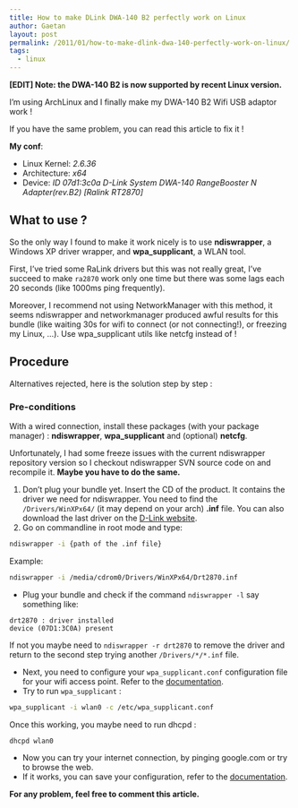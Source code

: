 ```yaml
---
title: How to make DLink DWA-140 B2 perfectly work on Linux
author: Gaetan
layout: post
permalink: /2011/01/how-to-make-dlink-dwa-140-perfectly-work-on-linux/
tags:
  - linux
---
```


**[EDIT] Note: the DWA-140 B2 is now supported by recent Linux version.**

I’m using ArchLinux and I finally make my DWA-140 B2 Wifi USB adaptor work !

If you have the same problem, you can read this article to fix it !

<!--more-->

**My conf**:

* Linux Kernel: *2.6.36*
* Architecture: *x64*
* Device: *ID 07d1:3c0a D-Link System DWA-140 RangeBooster N Adapter(rev.B2) [Ralink RT2870]*


## What to use ?

So the only way I found to make it work nicely is to use **ndiswrapper**, a Windows XP driver wrapper, and **wpa_supplicant**, a WLAN tool.

First, I’ve tried some RaLink drivers but this was not really great, I’ve succeed to make `ra2870` work only one time but there was some lags each 20 seconds (like 1000ms ping frequently).

Moreover, I recommend not using NetworkManager with this method, it seems ndiswrapper and networkmanager produced awful results for this bundle (like waiting 30s for wifi to connect (or not connecting!), or freezing my Linux, …). Use wpa_supplicant utils like netcfg instead of ! 

## Procedure

Alternatives rejected, here is the solution step by step :

### Pre-conditions

With a wired connection, install these packages (with your package manager) : **ndiswrapper**, **wpa_supplicant** and (optional) **netcfg**.

Unfortunately, I had some freeze issues with the current ndiswrapper repository version so I checkout ndiswrapper SVN source code on  and recompile it. **Maybe you have to do the same.**

1.  Don’t plug your bundle yet. Insert the CD of the product. It contains the driver we need for ndiswrapper. You need to find the `/Drivers/WinXPx64/` (it may depend on your arch) **.inf** file. You can also download the last driver on the [D-Link website][2].
2.  Go on commandline in root mode and type:

```bash
ndiswrapper -i {path of the .inf file}
```
    
Example:
    
```bash
ndiswrapper -i /media/cdrom0/Drivers/WinXPx64/Drt2870.inf
```
   
* Plug your bundle and check if the command `ndiswrapper -l` say something like: 

```
drt2870 : driver installed  
device (07D1:3C0A) present
```   

If not you maybe need to `ndiswrapper -r drt2870` to remove the driver and return to the second step trying another `/Drivers/*/*.inf` file. 

*   Next, you need to configure your `wpa_supplicant.conf` configuration file for  your wifi access point. Refer to the [documentation][3].
*   Try to run `wpa_supplicant` : 

```bash
wpa_supplicant -i wlan0 -c /etc/wpa_supplicant.conf
```

Once this working, you maybe need to run dhcpd :
      
```bash
dhcpd wlan0
```
      
*   Now you can try your internet connection, by pinging google.com or try to browse the web.
*   If it works, you can save your configuration, refer to the [documentation][3]. 
        
**For any problem, feel free to comment this article.**

 [2]: http://www.dlink.com/products/?tab=3&pid=DWA-140&rev=DWA-140_revB
 [3]: https://wiki.archlinux.org/index.php/WPA_supplicant
